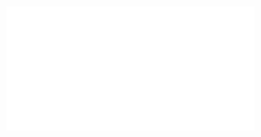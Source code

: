 <div align="center">
	<img src="https://github.com/TomEliott/TomEliott/blob/main/tomeliott.svg">
</div>
